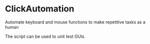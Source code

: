 # ClickAutomation
Automate keyboard and mouse functions to make repetitive tasks as a human

The script can be used to unit test GUIs.

